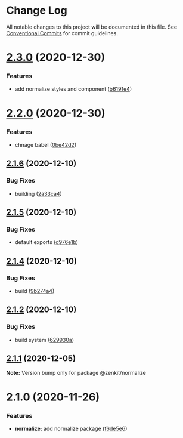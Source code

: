 # Change Log

All notable changes to this project will be documented in this file.
See [Conventional Commits](https://conventionalcommits.org) for commit guidelines.

# [2.3.0](https://github.com/yarus-app/zenkit/compare/@zenkit/normalize@2.2.0...@zenkit/normalize@2.3.0) (2020-12-30)

### Features

-   add normalize styles and component ([b6191e4](https://github.com/yarus-app/zenkit/commit/b6191e4e7811be14ecc06621fd667d9c14f24752))

# [2.2.0](https://github.com/yarus-app/zenkit/compare/@zenkit/normalize@2.1.6...@zenkit/normalize@2.2.0) (2020-12-30)

### Features

-   chnage babel ([0be42d2](https://github.com/yarus-app/zenkit/commit/0be42d202676270159ca0722497f8fe22b7dc8fa))

## [2.1.6](https://github.com/yarus-app/zenkit/compare/@zenkit/normalize@2.1.5...@zenkit/normalize@2.1.6) (2020-12-10)

### Bug Fixes

-   building ([2a33ca4](https://github.com/yarus-app/zenkit/commit/2a33ca4dab6fa6615122ed33283c7d87117508fa))

## [2.1.5](https://github.com/yarus-app/zenkit/compare/@zenkit/normalize@2.1.4...@zenkit/normalize@2.1.5) (2020-12-10)

### Bug Fixes

-   default exports ([d976e1b](https://github.com/yarus-app/zenkit/commit/d976e1b46a84e5f8d23254c3879f35337ebcc656))

## [2.1.4](https://github.com/yarus-app/zenkit/compare/@zenkit/normalize@2.1.2...@zenkit/normalize@2.1.4) (2020-12-10)

### Bug Fixes

-   build ([9b274a4](https://github.com/yarus-app/zenkit/commit/9b274a4411cb2479f6ac6d5bbf644a85f59a6915))

## [2.1.2](https://github.com/yarus-app/zenkit/compare/@zenkit/normalize@2.1.1...@zenkit/normalize@2.1.2) (2020-12-10)

### Bug Fixes

-   build system ([629930a](https://github.com/yarus-app/zenkit/commit/629930a08d77a120371526914173c7614b52c4ca))

## [2.1.1](https://github.com/yarus-app/zenkit/compare/@zenkit/normalize@2.1.0...@zenkit/normalize@2.1.1) (2020-12-05)

**Note:** Version bump only for package @zenkit/normalize

# 2.1.0 (2020-11-26)

### Features

-   **normalize:** add normalize package ([f6de5e6](https://github.com/yarus-app/zenkit/commit/f6de5e6348a48b2f932c979d43e5d57d0b29b05e))
